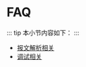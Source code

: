 # FAQ

::: tip
本小节内容如下：
:::

- [报文解析相关](jt-808/guide/FAQ/package-parsing.md)
- [调试相关](jt-808/guide/FAQ/debug.md)